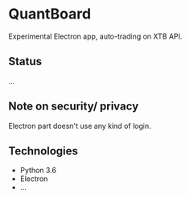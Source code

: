 # QuantBoard

Experimental Electron app, auto-trading on XTB API.

## Status

...

## Note on security/ privacy

Electron part doesn't use any kind of login.

## Technologies

* Python 3.6
* Electron
* ...
